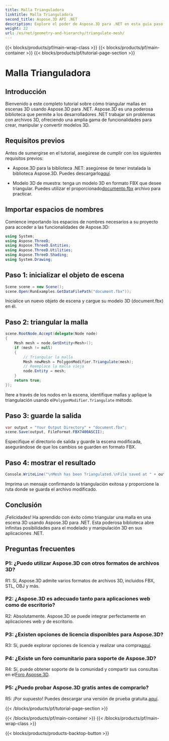 ```yaml
---
title: Malla Trianguladora
linktitle: Malla Trianguladora
second_title: Aspose.3D API .NET
description: Explore el poder de Aspose.3D para .NET en esta guía paso a paso. Aprenda a triangular sin esfuerzo mallas 3D para un modelado mejorado.
weight: 22
url: /es/net/geometry-and-hierarchy/triangulate-mesh/
---
```


{{< blocks/products/pf/main-wrap-class >}}
{{< blocks/products/pf/main-container >}}
{{< blocks/products/pf/tutorial-page-section >}}

# Malla Trianguladora

## Introducción

Bienvenido a este completo tutorial sobre cómo triangular mallas en escenas 3D usando Aspose.3D para .NET. Aspose.3D es una poderosa biblioteca que permite a los desarrolladores .NET trabajar sin problemas con archivos 3D, ofreciendo una amplia gama de funcionalidades para crear, manipular y convertir modelos 3D.

## Requisitos previos

Antes de sumergirse en el tutorial, asegúrese de cumplir con los siguientes requisitos previos:

- Aspose.3D para la biblioteca .NET: asegúrese de tener instalada la biblioteca Aspose.3D. Puedes descargarlo[aquí](https://releases.aspose.com/3d/net/).

-  Modelo 3D de muestra: tenga un modelo 3D en formato FBX que desee triangular. Puedes utilizar el proporcionado[documento.fbx](https://reference.aspose.com/3d/net/) archivo para practicar.

## Importar espacios de nombres

Comience importando los espacios de nombres necesarios a su proyecto para acceder a las funcionalidades de Aspose.3D:

```csharp
using System;
using Aspose.ThreeD;
using Aspose.ThreeD.Entities;
using Aspose.ThreeD.Utilities;
using Aspose.ThreeD.Shading;
using System.Drawing;
```

## Paso 1: inicializar el objeto de escena

```csharp
Scene scene = new Scene();
scene.Open(RunExamples.GetDataFilePath("document.fbx"));
```

Inicialice un nuevo objeto de escena y cargue su modelo 3D (document.fbx) en él.

## Paso 2: triangular la malla

```csharp
scene.RootNode.Accept(delegate(Node node)
{
    Mesh mesh = node.GetEntity<Mesh>();
    if (mesh != null)
    {
        // Triangular la malla
        Mesh newMesh = PolygonModifier.Triangulate(mesh);
        // Reemplace la malla vieja
        node.Entity = mesh;
    }
    return true;
});
```

 Itere a través de los nodos en la escena, identifique mallas y aplique la triangulación usando el`PolygonModifier.Triangulate` método.

## Paso 3: guarde la salida

```csharp
var output = "Your Output Directory" + "document.fbx";
scene.Save(output, FileFormat.FBX7400ASCII);
```

Especifique el directorio de salida y guarde la escena modificada, asegurándose de que los cambios se guarden en formato FBX.

## Paso 4: mostrar el resultado

```csharp
Console.WriteLine("\nMesh has been Triangulated.\nFile saved at " + output);
```

Imprima un mensaje confirmando la triangulación exitosa y proporcione la ruta donde se guarda el archivo modificado.

## Conclusión

¡Felicidades! Ha aprendido con éxito cómo triangular una malla en una escena 3D usando Aspose.3D para .NET. Esta poderosa biblioteca abre infinitas posibilidades para el modelado y manipulación 3D en sus aplicaciones .NET.

## Preguntas frecuentes

### P1: ¿Puedo utilizar Aspose.3D con otros formatos de archivos 3D?

R1: Sí, Aspose.3D admite varios formatos de archivos 3D, incluidos FBX, STL, OBJ y más.

### P2: ¿Aspose.3D es adecuado tanto para aplicaciones web como de escritorio?

R2: Absolutamente. Aspose.3D se puede integrar perfectamente en aplicaciones web y de escritorio.

### P3: ¿Existen opciones de licencia disponibles para Aspose.3D?

 R3: Sí, puede explorar opciones de licencia y realizar una compra[aquí](https://purchase.aspose.com/buy).

### P4: ¿Existe un foro comunitario para soporte de Aspose.3D?

 R4: Sí, puede obtener soporte de la comunidad y compartir sus consultas en el[Foro Aspose.3D](https://forum.aspose.com/c/3d/18).

### P5: ¿Puedo probar Aspose.3D gratis antes de comprarlo?

 R5: ¡Por supuesto! Puedes descargar una versión de prueba gratuita.[aquí](https://releases.aspose.com/).

{{< /blocks/products/pf/tutorial-page-section >}}

{{< /blocks/products/pf/main-container >}}
{{< /blocks/products/pf/main-wrap-class >}}

{{< blocks/products/products-backtop-button >}}
